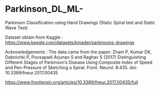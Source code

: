 # Parkinson_DL_ML-

Parkinson Classification using Hand Drawings (Static Spiral test and Static Wave Test)

Dataset obtain from Kaggle : https://www.kaggle.com/datasets/kmader/parkinsons-drawings

Acknowledgements : The data came from the paper: Zham P, Kumar DK, Dabnichki P, Poosapadi Arjunan S and Raghav S (2017) Distinguishing Different Stages of Parkinson’s Disease Using Composite Index of Speed and Pen-Pressure of Sketching a Spiral. Front. Neurol. 8:435. doi: 10.3389/fneur.2017.00435

https://www.frontiersin.org/articles/10.3389/fneur.2017.00435/full
